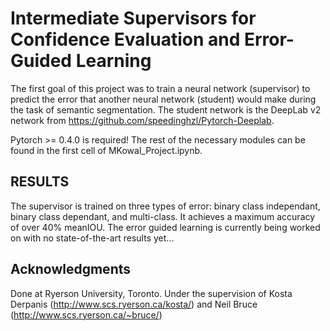 # Intermediate Supervisors for Confidence Evaluation and Error-Guided Learning


The first goal of this project was to train a neural network (supervisor) to predict the error that another neural network (student) would make during the task of semantic segmentation. The student network is the DeepLab v2 network from https://github.com/speedinghzl/Pytorch-Deeplab. 

Pytorch >= 0.4.0 is required! The rest of the necessary modules can be found in the first cell of MKowal_Project.ipynb.

## RESULTS

The supervisor is trained on three types of error: binary class independant, binary class dependant, and multi-class. It achieves a maximum accuracy of over 40% meanIOU. The error guided learning is currently being worked on with no state-of-the-art results yet...

## Acknowledgments

Done at Ryerson University, Toronto. Under the supervision of Kosta Derpanis (http://www.scs.ryerson.ca/kosta/) and Neil Bruce (http://www.scs.ryerson.ca/~bruce/)
